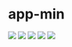 # app-min

<img src="https://buildstage.phonegap.com/apps/656/badge/2299968376.svg" />
<img src="https://buildstage.phonegap.com/apps/656/badge/2299968376/version.svg" />
<img src="https://buildstage.phonegap.com/apps/656/badge/2299968376/ios.svg" />
<img src="https://buildstage.phonegap.com/apps/656/badge/2299968376/android.svg" />
<img src="https://buildstage.phonegap.com/apps/656/badge/2299968376/winphone.svg" />
